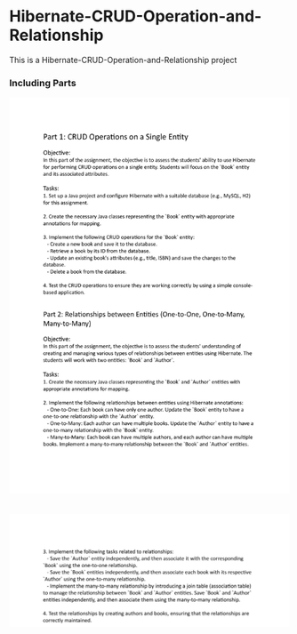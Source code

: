 # Hibernate-CRUD-Operation-and-Relationship
This is a Hibernate-CRUD-Operation-and-Relationship project

### Including Parts
![alt text](https://github.com/Dilshan-Dekumpitiya/Hibernate-CRUD-Operation-and-Relationship/blob/master/crud-operation.jpg)
</br> </br> </br>
![alt text](https://github.com/Dilshan-Dekumpitiya/Hibernate-CRUD-Operation-and-Relationship/blob/master/relationship.jpg)


